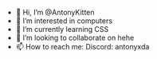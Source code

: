 - 👋 Hi, I’m @AntonyKitten
- 👀 I’m interested in computers
- 🌱 I’m currently learning CSS
- 💞️ I’m looking to collaborate on hehe
- 📫 How to reach me: Discord: antonyxda
